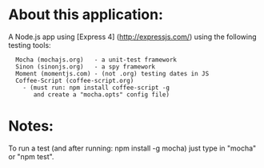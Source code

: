# About this application:

A Node.js app using [Express 4] (http://expressjs.com/)
using the following testing tools:
```
  Mocha (mochajs.org)   - a unit-test framework
  Sinon (sinonjs.org)   - a spy framework
  Moment (momentjs.com) - (not .org) testing dates in JS
  Coffee-Script (coffee-script.org)
    - (must run: npm install coffee-script -g
       and create a "mocha.opts" config file)
```

# Notes:

To run a test (and after running: npm install -g mocha)
just type in "mocha" or "npm test".
